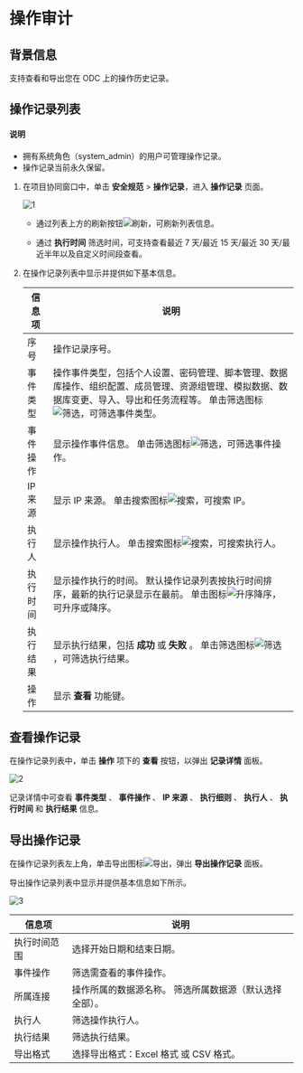 # 操作审计

## 背景信息

支持查看和导出您在 ODC 上的操作历史记录。

## 操作记录列表

<main id="notice" type='explain'>
  <h4>说明</h4>
  <ul>
  <li>拥有系统角色（system_admin）的用户可管理操作记录。</li>
  <li>操作记录当前永久保留。</li>
  </ul>
</main>
  
1. 在项目协同窗口中，单击 **安全规范** > **操作记录**，进入 **操作记录** 页面。

   ![1](https://obbusiness-private.oss-cn-shanghai.aliyuncs.com/doc/img/odc/423/900.data-security-and-compliance/200.operating-records/1.png)

   * 通过列表上方的刷新按钮![刷新](https://obbusiness-private.oss-cn-shanghai.aliyuncs.com/doc/img/odc/icon/refresh.jpg)，可刷新列表信息。

   * 通过 **执行时间** 筛选时间，可支持查看最近 7 天/最近 15 天/最近 30 天/最近半年以及自定义时间段查看。

2. 在操作记录列表中显示并提供如下基本信息。

    |  信息项  |说明|
    |-------|------------|
    | 序号    | 操作记录序号。|
    | 事件类型  | 操作事件类型，包括个人设置、密码管理、脚本管理、数据库操作、组织配置、成员管理、资源组管理、模拟数据、数据库变更、导入、导出和任务流程等。 单击筛选图标![筛选](https://obbusiness-private.oss-cn-shanghai.aliyuncs.com/doc/img/odc/icon/filter.jpg)，可筛选事件类型。 |
    | 事件操作  | 显示操作事件信息。 单击筛选图标![筛选](https://obbusiness-private.oss-cn-shanghai.aliyuncs.com/doc/img/odc/icon/filter.jpg)，可筛选事件操作。 |
    | IP 来源 | 显示 IP 来源。 单击搜索图标![搜索](https://obbusiness-private.oss-cn-shanghai.aliyuncs.com/doc/img/odc/icon/search.jpg)，可搜索 IP。 |
    | 执行人   | 显示操作执行人。 单击搜索图标![搜索](https://obbusiness-private.oss-cn-shanghai.aliyuncs.com/doc/img/odc/icon/search.jpg)，可搜索执行人。 |
    | 执行时间  | 显示操作执行的时间。 默认操作记录列表按执行时间排序，最新的执行记录显示在最前。 单击图标![升序降序](https://obbusiness-private.oss-cn-shanghai.aliyuncs.com/doc/img/odc/icon/ascending%20and%20descending%20order.jpg)，可升序或降序。                    |
    | 执行结果  | 显示执行结果，包括 **成功** 或 **失败** 。 单击筛选图标![筛选](https://obbusiness-private.oss-cn-shanghai.aliyuncs.com/doc/img/odc/icon/filter.jpg)，可筛选执行结果。  |
    |操作    | 显示 **查看** 功能键。|



## 查看操作记录

在操作记录列表中，单击 **操作** 项下的 **查看** 按钮，以弹出 **记录详情** 面板。

![2](https://obbusiness-private.oss-cn-shanghai.aliyuncs.com/doc/img/odc/423/900.data-security-and-compliance/200.operating-records/2.png)

记录详情中可查看 **事件类型** 、 **事件操作** 、 **IP 来源** 、 **执行细则** 、 **执行人** 、 **执行时间** 和 **执行结果** 信息。

## 导出操作记录

在操作记录列表左上角，单击导出图标![导出](https://obbusiness-private.oss-cn-shanghai.aliyuncs.com/doc/img/odc/icon/export.jpg)，弹出 **导出操作记录** 面板。

导出操作记录列表中显示并提供基本信息如下所示。

![3](https://obbusiness-private.oss-cn-shanghai.aliyuncs.com/doc/img/odc/423/900.data-security-and-compliance/200.operating-records/3.png)


|  信息项   | 说明                     |
|--------|---------------|
| 执行时间范围 | 选择开始日期和结束日期。                              |
| 事件操作   | 筛选需查看的事件操作。                               |
| 所属连接   | 操作所属的数据源名称。 筛选所属数据源（默认选择全部）。 |
| 执行人    | 筛选操作执行人。                                  |
| 执行结果   | 筛选执行结果。                                   |
| 导出格式   | 选择导出格式：Excel 格式 或 CSV 格式。                 |





